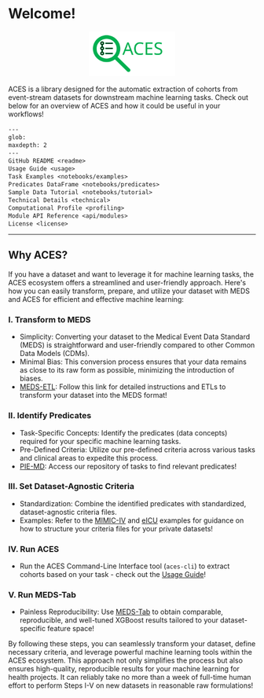 # Welcome!

<p align="center">
  <a href="https://eventstreamaces.readthedocs.io/en/latest/index.html"><img alt="ACES" src="https://raw.githubusercontent.com/justin13601/ACES/bbde3d2047d30f2203cc09a288a8e3565a0d7d62/docs/source/assets/aces_logo_text.svg" width=35%></a>
</p>

ACES is a library designed for the automatic extraction of cohorts from event-stream datasets for downstream machine learning tasks. Check out below for an overview of ACES and how it could be useful in your workflows!

```{toctree}
---
glob:
maxdepth: 2
---
GitHub README <readme>
Usage Guide <usage>
Task Examples <notebooks/examples>
Predicates DataFrame <notebooks/predicates>
Sample Data Tutorial <notebooks/tutorial>
Technical Details <technical>
Computational Profile <profiling>
Module API Reference <api/modules>
License <license>
```

______________________________________________________________________

## Why ACES?

If you have a dataset and want to leverage it for machine learning tasks, the ACES ecosystem offers a streamlined and user-friendly approach. Here's how you can easily transform, prepare, and utilize your dataset with MEDS and ACES for efficient and effective machine learning:

### I. Transform to MEDS

- Simplicity: Converting your dataset to the Medical Event Data Standard (MEDS) is straightforward and user-friendly compared to other Common Data Models (CDMs).
- Minimal Bias: This conversion process ensures that your data remains as close to its raw form as possible, minimizing the introduction of biases.
- [MEDS-ETL](https://github.com/Medical-Event-Data-Standard/meds_etl): Follow this link for detailed instructions and ETLs to transform your dataset into the MEDS format!

### II. Identify Predicates

- Task-Specific Concepts: Identify the predicates (data concepts) required for your specific machine learning tasks.
- Pre-Defined Criteria: Utilize our pre-defined criteria across various tasks and clinical areas to expedite this process.
- [PIE-MD](https://github.com/mmcdermott/PIE_MD/tree/main/tasks/criteria): Access our repository of tasks to find relevant predicates!

### III. Set Dataset-Agnostic Criteria

- Standardization: Combine the identified predicates with standardized, dataset-agnostic criteria files.
- Examples: Refer to the [MIMIC-IV](https://github.com/mmcdermott/PIE_MD/tree/main/tasks/MIMIC-IV) and [eICU](https://github.com/mmcdermott/PIE_MD/tree/main/tasks/eICU) examples for guidance on how to structure your criteria files for your private datasets!

### IV. Run ACES

- Run the ACES Command-Line Interface tool (`aces-cli`) to extract cohorts based on your task - check out the [Usage Guide](https://eventstreamaces.readthedocs.io/en/latest/usage.html)!

### V. Run MEDS-Tab

- Painless Reproducibility: Use [MEDS-Tab](https://github.com/mmcdermott/MEDS_TAB_MIMIC_IV/tree/main/tasks) to obtain comparable, reproducible, and well-tuned XGBoost results tailored to your dataset-specific feature space!

By following these steps, you can seamlessly transform your dataset, define necessary criteria, and leverage powerful machine learning tools within the ACES ecosystem. This approach not only simplifies the process but also ensures high-quality, reproducible results for your machine learning for health projects. It can reliably take no more than a week of full-time human effort to perform Steps I-V on new datasets in reasonable raw formulations!
